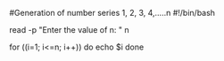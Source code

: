 #Generation of number series 1, 2, 3, 4,…..n
#!/bin/bash

read -p "Enter the value of n: " n

for ((i=1; i<=n; i++))
do
    echo $i
done
